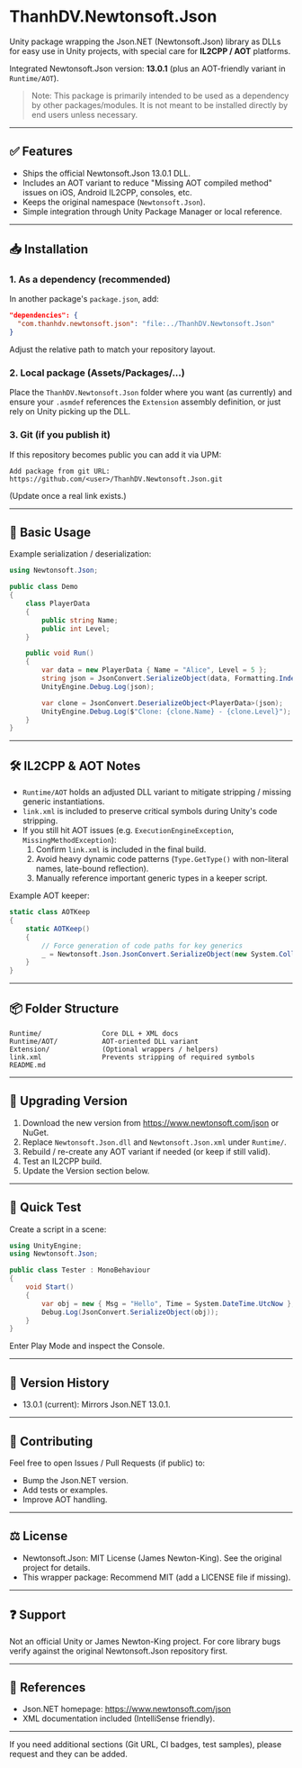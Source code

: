 # ThanhDV.Newtonsoft.Json

Unity package wrapping the Json.NET (Newtonsoft.Json) library as DLLs for easy use in Unity projects, with special care for **IL2CPP / AOT** platforms.

Integrated Newtonsoft.Json version: **13.0.1** (plus an AOT-friendly variant in `Runtime/AOT`).

> Note: This package is primarily intended to be used as a dependency by other packages/modules. It is not meant to be installed directly by end users unless necessary.

---

## ✅ Features
- Ships the official Newtonsoft.Json 13.0.1 DLL.
- Includes an AOT variant to reduce "Missing AOT compiled method" issues on iOS, Android IL2CPP, consoles, etc.
- Keeps the original namespace (`Newtonsoft.Json`).
- Simple integration through Unity Package Manager or local reference.

---

## 📥 Installation
### 1. As a dependency (recommended)
In another package's `package.json`, add:
```json
"dependencies": {
  "com.thanhdv.newtonsoft.json": "file:../ThanhDV.Newtonsoft.Json"
}
```
Adjust the relative path to match your repository layout.

### 2. Local package (Assets/Packages/...)
Place the `ThanhDV.Newtonsoft.Json` folder where you want (as currently) and ensure your `.asmdef` references the `Extension` assembly definition, or just rely on Unity picking up the DLL. 

### 3. Git (if you publish it)
If this repository becomes public you can add it via UPM:
```
Add package from git URL: https://github.com/<user>/ThanhDV.Newtonsoft.Json.git
```
(Update once a real link exists.)

---

## 🧩 Basic Usage
Example serialization / deserialization:
```csharp
using Newtonsoft.Json;

public class Demo
{
	class PlayerData
	{
		public string Name;
		public int Level;
	}

	public void Run()
	{
		var data = new PlayerData { Name = "Alice", Level = 5 };
		string json = JsonConvert.SerializeObject(data, Formatting.Indented);
		UnityEngine.Debug.Log(json);

		var clone = JsonConvert.DeserializeObject<PlayerData>(json);
		UnityEngine.Debug.Log($"Clone: {clone.Name} - {clone.Level}");
	}
}
```

---

## 🛠 IL2CPP & AOT Notes
- `Runtime/AOT` holds an adjusted DLL variant to mitigate stripping / missing generic instantiations.
- `link.xml` is included to preserve critical symbols during Unity's code stripping.
- If you still hit AOT issues (e.g. `ExecutionEngineException`, `MissingMethodException`):
  1. Confirm `link.xml` is included in the final build.
  2. Avoid heavy dynamic code patterns (`Type.GetType()` with non-literal names, late-bound reflection).
  3. Manually reference important generic types in a keeper script.

Example AOT keeper:
```csharp
static class AOTKeep
{
	static AOTKeep()
	{
		// Force generation of code paths for key generics
		_ = Newtonsoft.Json.JsonConvert.SerializeObject(new System.Collections.Generic.List<int>());
	}
}
```

---

## 📦 Folder Structure
```
Runtime/               Core DLL + XML docs
Runtime/AOT/           AOT-oriented DLL variant
Extension/             (Optional wrappers / helpers)
link.xml               Prevents stripping of required symbols
README.md
```

---

## 🔄 Upgrading Version
1. Download the new version from https://www.newtonsoft.com/json or NuGet.
2. Replace `Newtonsoft.Json.dll` and `Newtonsoft.Json.xml` under `Runtime/`.
3. Rebuild / re-create any AOT variant if needed (or keep if still valid).
4. Test an IL2CPP build.
5. Update the Version section below.

---

## 🧪 Quick Test
Create a script in a scene:
```csharp
using UnityEngine;
using Newtonsoft.Json;

public class Tester : MonoBehaviour
{
	void Start()
	{
		var obj = new { Msg = "Hello", Time = System.DateTime.UtcNow };
		Debug.Log(JsonConvert.SerializeObject(obj));
	}
}
```
Enter Play Mode and inspect the Console.

---

## 📝 Version History
- 13.0.1 (current): Mirrors Json.NET 13.0.1.

---

## 🤝 Contributing
Feel free to open Issues / Pull Requests (if public) to:
- Bump the Json.NET version.
- Add tests or examples.
- Improve AOT handling.

---

## ⚖️ License
- Newtonsoft.Json: MIT License (James Newton-King). See the original project for details.
- This wrapper package: Recommend MIT (add a LICENSE file if missing).

---

## ❓ Support
Not an official Unity or James Newton-King project. For core library bugs verify against the original Newtonsoft.Json repository first.

---

## 🔗 References
- Json.NET homepage: https://www.newtonsoft.com/json
- XML documentation included (IntelliSense friendly).

---

If you need additional sections (Git URL, CI badges, test samples), please request and they can be added.
